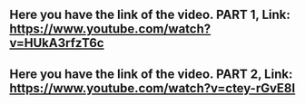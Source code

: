 ## Here you have the link of the video. PART 1, Link: https://www.youtube.com/watch?v=HUkA3rfzT6c


## Here you have the link of the video. PART 2, Link: https://www.youtube.com/watch?v=ctey-rGvE8I

